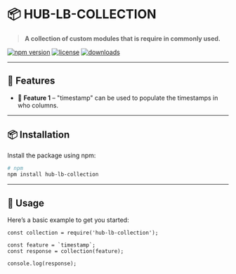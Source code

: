 # 📦 HUB-LB-COLLECTION

> **A collection of custom modules that is require in commonly used.**

[![npm version](https://img.shields.io/npm/v/hub-lb-collection.svg)](https://www.npmjs.com/package/hub-lb-collection)
[![license](https://img.shields.io/npm/l/package-name.svg)](https://www.npmjs.com/package/hub-lb-collection)
[![downloads](https://img.shields.io/npm/dt/hub-lb-collection.svg)](https://www.npmjs.com/package/hub-lb-collection)

---

## 🚀 Features

- 📅 **Feature 1** – "timestamp" can be used to populate the timestamps in who columns.

---

## 📦 Installation

Install the package using npm:

```bash
# npm
npm install hub-lb-collection

```

---

## 🔧 Usage

Here’s a basic example to get you started:

```
const collection = require('hub-lb-collection');

const feature = `timestamp`;
const response = collection(feature);

console.log(response);
```
